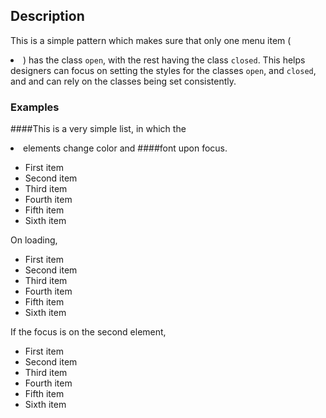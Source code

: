 ## Description

This is a simple pattern which makes sure that only one menu item ( <li> ) has
the class `open`, with the rest having the class `closed`. This helps designers
can focus on setting the styles for the classes `open`, and `closed`, and
and can rely on the classes being set consistently.

### Examples

####This is a very simple list, in which the <li> elements change color and
####font upon focus.

<ul class="pat-menu">
  <li>First item</li>
  <li>Second item</li>
  <li>Third item</li>
  <li>Fourth item</li>
  <li>Fifth item</li>
  <li>Sixth item</li>
</ul>

On loading,
<ul class="pat-menu">
  <li class = 'closed'>First item</li>
  <li class = 'closed'>Second item</li>
  <li class = 'closed'>Third item</li>
  <li class = 'closed'>Fourth item</li>
  <li class = 'closed'>Fifth item</li>
  <li class = 'closed'>Sixth item</li>
</ul>

 If the focus is on the second element,
 <ul class="pat-menu">
   <li class = 'closed'>First item</li>
   <li class = 'open'>Second item</li>
   <li class = 'closed'>Third item</li>
   <li class = 'closed'>Fourth item</li>
   <li class = 'closed'>Fifth item</li>
   <li class = 'closed'>Sixth item</li>
 </ul>
